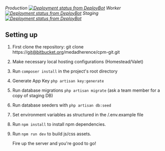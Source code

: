 ###### Production [![Deployment status from DeployBot](https://circlelink-health.deploybot.com/badge/02267418031917/97613.svg)](http://deploybot.com) Worker [![Deployment status from DeployBot](https://circlelink-health.deploybot.com/badge/34534836063834/97615.svg)](http://deploybot.com) Staging [![Deployment status from DeployBot](https://circlelink-health.deploybot.com/badge/02267418031917/97599.svg)](http://deploybot.com)

## Setting up 

1. First clone the repository: git clone https://git@bitbucket.org/medadherence/cpm-git.git
2. Make necessary local hosting configurations (Homestead/Valet)
3. Run `composer install` in the project's root directory
4. Generate App Key `php artisan key:generate`
5. Run database migrations `php artisan migrate` (ask a team member for a copy of staging DB)
6. Run database seeders with `php artisan db:seed`
7. Set environment variables as structured in the /.env.example file
8. Run `npm install` to install npm dependencies.
9. Run `npm run dev` to build js/css assets.
   
   Fire up the server and you're good to go!
